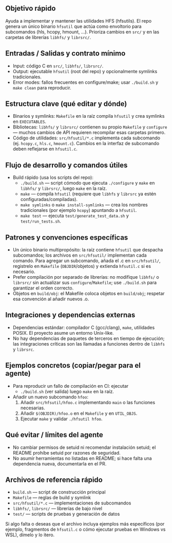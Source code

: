 ## Objetivo rápido
Ayuda a implementar y mantener las utilidades HFS (hfsutils). El repo genera un único binario `hfsutil` que actúa como envoltorio para subcomandos (hls, hcopy, hmount, ...). Prioriza cambios en `src/` y en las carpetas de librerías `libhfs/` y `librsrc/`.

## Entradas / Salidas y contrato mínimo
- Input: código C en `src/`, `libhfs/`, `librsrc/`.
- Output: ejecutable `hfsutil` (root del repo) y opcionalmente symlinks tradicionales.
- Error modes: fallos frecuentes en configure/make; usar `./build.sh` y `make clean` para reproducir.

## Estructura clave (qué editar y dónde)
- Binarios y symlinks: `Makefile` en la raíz compila `hfsutil` y crea symlinks en `EXECUTABLES`.
- Bibliotecas: `libhfs/` y `librsrc/` contienen su propio `Makefile` y `configure` — muchos cambios de API requieren recompilar esas carpetas primero.
- Código de utilidades: `src/hfsutil/*.c` implementa cada subcomando (ej. `hcopy.c`, `hls.c`, `hmount.c`). Cambios en la interfaz de subcomando deben reflejarse en `hfsutil.c`.

## Flujo de desarrollo y comandos útiles
- Build rápido (usa los scripts del repo):
  - `./build.sh` — script cómodo que ejecuta `./configure` y `make` en `libhfs/` y `librsrc/`, luego `make` en la raíz.
  - `make` — compila `hfsutil` (requiere que `libhfs` y `librsrc` ya estén configuradas/compiladas).
  - `make symlinks` o `make install-symlinks` — crea los nombres tradicionales (por ejemplo `hcopy`) apuntando a `hfsutil`.
  - `make test` — ejecuta `test/generate_test_data.sh` y `test/run_tests.sh`.

## Patrones y convenciones específicas
- Un único binario multipropósito: la raíz contiene `hfsutil` que despacha subcomandos; los archivos en `src/hfsutil/` implementan cada comando. Para agregar un subcomando, añada el .c en `src/hfsutil/`, registrelo en `Makefile` (`OBJDIR`/objetos) y extienda `hfsutil.c` si es necesario.
- Prefer compilación por separado de librerías: no modifique `libhfs/` o `librsrc/` sin actualizar sus `configure`/`Makefile`; use `./build.sh` para garantizar el orden correcto.
- Objetos en `build/obj`: el Makefile coloca objetos en `build/obj`; respetar esa convención al añadir nuevos .o.

## Integraciones y dependencias externas
- Dependencias estándar: compilador C (gcc/clang), `make`, utilidades POSIX. El proyecto asume un entorno Unix-like.
- No hay dependencias de paquetes de terceros en tiempo de ejecución; las integraciones críticas son las llamadas a funciones dentro de `libhfs` y `librsrc`.

## Ejemplos concretos (copiar/pegar para el agente)
- Para reproducir un fallo de compilación en CI: ejecutar
  - `./build.sh` (ver salida) luego `make` en la raíz.
- Añadir un nuevo subcomando `hfoo`:
  1. Añadir `src/hfsutil/hfoo.c` implementando `main` o las funciones necesarias.
  2. Añadir `$(OBJDIR)/hfoo.o` en el `Makefile` y en `UTIL_OBJS`.
  3. Ejecutar `make` y validar `./hfsutil hfoo`.

## Qué evitar / límites del agente
- No cambiar permisos de setuid ni recomendar instalación setuid; el README prohíbe setuid por razones de seguridad.
- No asumir herramientas no listadas en README; si hace falta una dependencia nueva, documentarla en el PR.

## Archivos de referencia rápido
- `build.sh` — script de construcción principal
- `Makefile` — reglas de build y symlink
- `src/hfsutil/*.c` — implementaciones de subcomandos
- `libhfs/`, `librsrc/` — librerías de bajo nivel
- `test/` — scripts de pruebas y generación de datos

Si algo falta o deseas que el archivo incluya ejemplos más específicos (por ejemplo, fragmentos de `hfsutil.c` o cómo ejecutar pruebas en Windows vs WSL), dímelo y lo itero.

